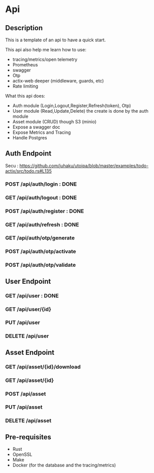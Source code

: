 # Api

## Description

This is a template of an api to have a quick start.

This api also help me learn how to use:

- tracing/metrics/open telemetry
- Prometheus
- swagger
- Otp
- actix-web deeper (middleware, guards, etc)
- Rate limiting

What this api does:

- Auth module (Login,Logout,Register,Refresh(token), Otp)
- User module (Read,Update,Delete) the create is done by the auth module
- Asset module (CRUD) though S3 (minio)
- Expose a swagger doc
- Expose Metrics and Tracing
- Handle Postgres

## Auth Endpoint

Secu : https://github.com/juhaku/utoipa/blob/master/examples/todo-actix/src/todo.rs#L135

### POST /api/auth/login : DONE

### GET /api/auth/logout : DONE

### POST /api/auth/register : DONE

### GET /api/auth/refresh : DONE

### GET /api/auth/otp/generate

### POST /api/auth/otp/activate

### POST /api/auth/otp/validate

## User Endpoint

### GET /api/user : DONE

### GET /api/user/{id}

### PUT /api/user

### DELETE /api/user

## Asset Endpoint

### GET /api/asset/{id}/download

### GET /api/asset/{id}

### POST /api/asset

### PUT /api/asset

### DELETE /api/asset

## Pre-requisites

- Rust
- OpenSSL
- Make
- Docker (for the database and the tracing/metrics)
